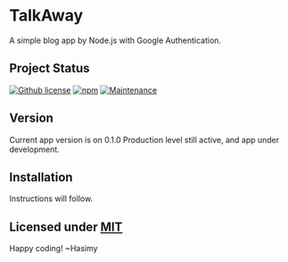 # TalkAway
A simple blog app by Node.js with Google Authentication.

## Project Status

[![Github license](https://img.shields.io/badge/License-MIT-yellow.svg)](https://raw.githubusercontent.com/hasimy-as/TalkAway/master/LICENSE)
[![npm](https://img.shields.io/npm/v/npm.svg)](https://www.npmjs.com/)
[![Maintenance](https://img.shields.io/badge/Maintained%3F-yes-green.svg)](https://gitHub.com/hasimy-as/TalkAway)


## Version

Current app version is on 0.1.0
Production level still active, and app under development.

## Installation

Instructions will follow.

## Licensed under [MIT](https://raw.githubusercontent.com/hasimy-as/TalkAway/master/LICENSE)

Happy coding!
~Hasimy
